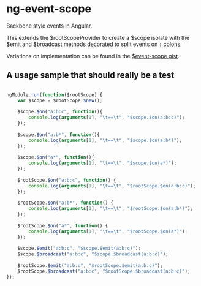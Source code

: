 ng-event-scope
==============

Backbone style events in Angular.

This extends the $rootScopeProvider to create a $scope isolate with the $emit and $broadcast methods decorated to split events on `:` colons.

Variations on implementation can be found in the [$event-scope gist](https://gist.github.com/evanrs/0e2fc6599e4df56364d6).


A usage sample that should really be a test
---
```javascript

ngModule.run(function($rootScope) {
    var $scope = $rootScope.$new();
 
    $scope.$on("a:b:c", function(){
        console.log(arguments[1], "\t==\t", "$scope.$on(a:b:c)");
    });
 
    $scope.$on("a:b*", function(){
        console.log(arguments[1], "\t==\t", "$scope.$on(a:b*)");
    });
 
    $scope.$on("a*", function(){
        console.log(arguments[1], "\t==\t", "$scope.$on(a*)");
    });
 
    $rootScope.$on("a:b:c", function() {
        console.log(arguments[1], "\t==\t", "$rootScope.$on(a:b:c)");
    });
 
    $rootScope.$on("a:b*", function() {
        console.log(arguments[1], "\t==\t", "$rootScope.$on(a:b*)");
    });
 
    $rootScope.$on("a*", function() {
        console.log(arguments[1], "\t==\t", "$rootScope.$on(a*)");
    });
 
    $scope.$emit("a:b:c", "$scope.$emit(a:b:c)");
    $scope.$broadcast("a:b:c", "$scope.$broadcast(a:b:c)");
 
    $rootScope.$emit("a:b:c", "$rootScope.$emit(a:b:c)");
    $rootScope.$broadcast("a:b:c", "$rootScope.$broadcast(a:b:c)");
});

```
